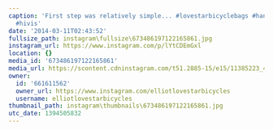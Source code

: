 ```yaml
---
caption: 'First step was relatively simple... #lovestarbicyclebags #handmade #bikechi
  #hivis'
date: '2014-03-11T02:43:52'
fullsize_path: instagram\fullsize\673486197122165861.jpg
instagram_url: https://www.instagram.com/p/lYtCDEmGxl
location: {}
media_id: '673486197122165861'
media_url: https://scontent.cdninstagram.com/t51.2885-15/e15/11385223_470769813098789_592181338_n.jpg?ig_cache_key=NjczNDg2MTk3MTIyMTY1ODYx.2
owner:
  id: '661611562'
  owner_url: https://www.instagram.com/elliotlovestarbicycles
  username: elliotlovestarbicycles
thumbnail_path: instagram\thumbnails\673486197122165861.jpg
utc_date: 1394505832
---
```

